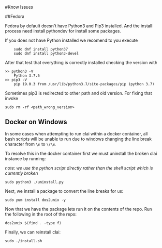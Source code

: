 #Know Issues

##Fedora

Fedora by default doesn't have Python3 and Pip3 installed. And the install process need install pythondev for install some packages.

If you does not have Python installed we recomend to you execute

```commandline
    sudo dnf install python37
    sudo dnf install python3-devel
```

After that test that everything is correctly installed checking the version with

```commandline
>> python3 -V 
    Python 3.7.5
>> pip3 -V
    pip 19.0.3 from /usr/lib/python3.7/site-packages/pip (python 3.7)
```

Sometimes pip3 is redirected to other path and old version. For fixing that invoke

```commandline
sudo rm -rf <path_wrong_version>
```

## Docker on Windows

In some cases when attempting to run clai within a docker container, all bash scripts will be unable to run due to windows changing the line break character from `\n` to `\r\n`.

To resolve this in the docker container first we must uninstall the broken clai instance by running:

*note: we use the python script directly rather than the shell script which is currently broken*

```
sudo python3 ./uninstall.py
```

Next, we install a package to convert the line breaks for us:

```
sudo yum install dos2unix -y
```

Now that we have the package lets run it on the contents of the repo. Run the following in the root of the repo:

```
dos2unix $(find . -type f)
```

Finally, we can reinstall clai:

```
sudo ./install.sh
```